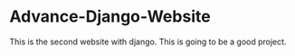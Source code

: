 # Advance-Django-Website
 This is the second website with django. This is going to be a good project.
